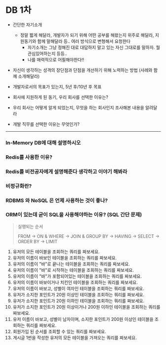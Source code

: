 # DB 1차

- 간단한 자기소개

    - 정말 짧게 해달라, 개발자가 되기 위해 어떤 공부를 해왔는지 위주로 해달라, 지원동기와 함께 말해달라 등.. 여러 방식으로 변형해서 요청한다
        - 자기소개는 그냥 정해진 대로 대답하지 말고 있는 자신 그대로를 말하자. 뭘 관심있어하는지 등등..
        - 나를 매력적으로 어필해야한다!!

- 자신이 생각하는 성격의 장단점과 단점을 개선하기 위해 노력하는 방법 (사례와 함께 소개해달라)

- 개발자로서의 목표가 있는지, 5년 후/10년 후 목표

- 회사에 지원하게 된 동기, 우리 회사를 선택한 이유는?

- 우리 회사는 어떻게 알게 되었는지, 무엇을 하는 회사인지 조사해본 내용을 알려달라

- 개발 직무를 선택한 이유는 무엇인가?

---

### In-Memory DB에 대해 설명하시오

### Redis를 사용한 이유?

### Redis를 비전공자에게 설명해준다 생각하고 이야기 해봐라

### 비정규화란?


### RDBMS 와 NoSQL 은 언제 사용하는 것이 좋나?


### ORM이 있는데 굳이 SQL을 사용해야하는 이유? (SQL 간단 문제)
> 실행되는 순서 
> 
> FROM -> ON & WHERE -> JOIN & GROUP BY -> HAVING -> SELECT -> ORDER BY -> LIMIT

1. 유저의 모든 테이블을 조회하는 쿼리를 짜보세요.
2. 유저의 이름이 바보인 테이블을 조회하는 쿼리를 짜보세요.
3. 유저의 이름이 "바"로 끝나는 테이블을 조회하는 쿼리를 짜보세요.
4. 유저의 이름이 "바"로 시작하는 테이블을 조회하는 쿼리를 짜보세요.
4. 유저의 이름이 "바"가 포함되어있는 테이블을 조회하는 쿼리를 짜보세요.
5. 유저의 이름이 바보이거나 치킨인 테이블을 조회하는 쿼리를 짜보세요.
6. 유저의 이름이 바보고, 성별이 여자인 테이블을 조회하는 쿼리를 짜보세요.
7. 유저가 소지한 포인트가 20원 이상인 테이블을 조회하는 쿼리를 짜보세요.
8. 유저가 소지한 포인트가 20원 이하인 테이블을 조회하는 쿼리를 짜보세요.
8. 유저가 소지한 포인트가 20원 이상이거나 200원 이하인 테이블을 조회하는 쿼리를 짜보세요.
9. 유저 이름이 바보고, 성별이 남자이며, 소지한 포인트가 200원 이상인 테이블을 조회하는 쿼리를 짜보세요.
10. 회원가입 된 순서를 조회할 수 있는 쿼리를 짜보세요.
11. 게시글 1번을 작성한 유저의 모든 테이블을 가져오는 쿼리를 짜보세요.